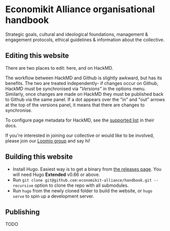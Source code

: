 # Economikit Alliance organisational handbook

Strategic goals, cultural and ideological foundations, management & engagement protocols, ethical guidelines & information about the collective.

## Editing this website

There are two places to edit: here, and on HackMD.

The workflow between HackMD and Github is slightly awkward, but has its benefits. The two are treated independently- if changes occur on Github, HackMD must be synchronised via *"Versions"* in the options menu. Similarly, once changes are made on HackMD they must be published back to Github via the same panel. If a dot appears over the "in" and "out" arrows at the top of the versions panel, it means that there are changes to synchronise.

To configure page metadata for HackMD, see the [supported list](https://hackmd.io/yaml-metadata) in their docs.

If you're interested in joining our collective or would like to be involved, please join our [Loomio group](https://www.loomio.org/economikit/) and say hi!

## Building this website

- Install Hugo. Easiest way is to get a binary from [the releases page](https://github.com/gohugoio/hugo/releases). You will need Hugo **Extended** v0.66 or above.
- Run `git clone git@github.com:economikit-alliance/handbook.git --recursive` option to clone the repo with all submodules.
- Run `hugo` from the newly cloned folder to build the website, or `hugo serve` to spin up a development server.

## Publishing

TODO
